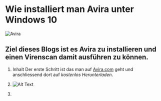 #  Wie installiert man **Avira** unter Windows 10

![Avira](https://www.ht4u.net/wp-content/uploads/2020/05/Avira-Logo-1.png)

## Ziel dieses Blogs ist es Avira zu installieren und einen Virenscan damit ausführen zu können.

1. Inhalt 
Der erste Schritt ist das man auf [Avira.com](https://www.avira.com/de/free-antivirus-windows) geht und anschliessend dort auf *kostenlos Herunterladen*.
 


2. ![Alt Text](C:/Users/janob/Pictures/Screenshots/Avira.png)




3. 
